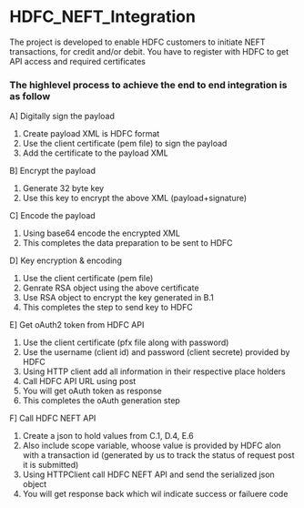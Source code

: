 <h1>HDFC_NEFT_Integration</h1>
The project is developed to enable HDFC customers to initiate NEFT transactions, for credit and/or debit.
You have to register with HDFC to get API access and required certificates
<br>
<h3>The highlevel process to achieve the end to end integration is as follow</h3>
A] Digitally sign the payload
<ol>
	<li>Create payload XML is HDFC format</li>
	<li>Use the client certificate (pem file) to sign the payload</li>
	<li>Add the certificate to the payload XML</li>
	</ol>
B] Encrypt the payload
	<ol>
	<li>Generate 32 byte key</li>
	<li>Use this key to encrypt the above XML (payload+signature)</li>
	</ol>
C] Encode the payload
	<ol>
	<li>Using base64 encode the encrypted XML</li>
	<li>This completes the data preparation to be sent to HDFC</li>
	</ol>
D] Key encryption & encoding
<ol>
	<li>Use the client certificate (pem file)</li>
	<li>Genrate RSA object using the above certificate</li>
	<li>Use RSA object to encrypt the key generated in B.1</li>
	<li>This completes the step to send key to HDFC</li>
	</ol>
E] Get oAuth2 token from HDFC API
<ol>
	<li>Use the client certificate (pfx file along with password)</li>
	<li>Use the username (client id) and password (client secrete) provided by HDFC</li>
	<li>Using HTTP client add all information in their respective place holders</li>
	<li>Call HDFC API URL using post</li>
	<li>You will get oAuth token as response</li>
	<li>This completes the oAuth generation step</li>
	</ol>
F] Call HDFC NEFT API
<ol>
	<li>Create a json to hold values from C.1, D.4, E.6</li>
	<li>Also include scope variable, whoose value is provided by HDFC alon with a transaction id (generated by us to track the status of request post it is submitted)</li>
	<li>Using HTTPClient call HDFC NEFT API and send the serialized json object</li>
	<li>You will get response back which wil indicate success or failuere code</li>
	</ol>
